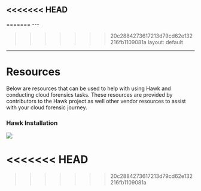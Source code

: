 <<<<<<< HEAD
---
=======
﻿---
>>>>>>> 20c2884273617213d79cd62e132216fb1109081a
layout: default
---
# Resources
Below are resources that can be used to help with using Hawk and conducting cloud forensics tasks. These resources are provided by contributors to the Hawk project as well other vendor resources to assist with your cloud forensic journey.

### Hawk Installation
[![](http://img.youtube.com/vi/FJj25HYUaHA/0.jpg)](http://www.youtube.com/watch?v=FJj25HYUaHA "Hawk Installation")

<<<<<<< HEAD
=======

>>>>>>> 20c2884273617213d79cd62e132216fb1109081a
